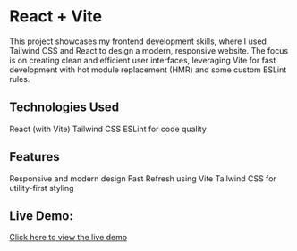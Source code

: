 # React + Vite

This project showcases my frontend development skills, where I used Tailwind CSS and React to design a modern, responsive website. The focus is on creating clean and efficient user interfaces, leveraging Vite for fast development with hot module replacement (HMR) and some custom ESLint rules.

## Technologies Used

React (with Vite)
Tailwind CSS
ESLint for code quality

## Features
Responsive and modern design
Fast Refresh using Vite
Tailwind CSS for utility-first styling

## Live Demo:
[Click here to view the live demo](https://restaura-ten.vercel.app/)
